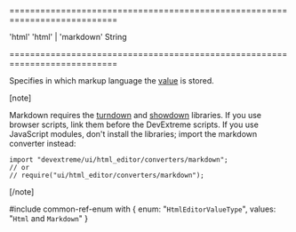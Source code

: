 ===========================================================================
<!--default-->'html'<!--/default-->
<!--acceptValues-->'html' | 'markdown'<!--/acceptValues-->
<!--type-->String<!--/type-->
===========================================================================

<!--shortDescription-->
Specifies in which markup language the [value](/Documentation/ApiReference/UI_Widgets/dxHtmlEditor/Configuration/#value) is stored. 
<!--/shortDescription-->

<!--fullDescription-->
[note]

Markdown requires the [turndown](https://www.npmjs.com/package/turndown) and [showdown](https://www.npmjs.com/package/showdown) libraries. If you use browser scripts, link them before the DevExtreme scripts. If you use JavaScript modules, don't install the libraries; import the markdown converter instead:

    import "devextreme/ui/html_editor/converters/markdown";
    // or
    // require("ui/html_editor/converters/markdown");

[/note]


#include common-ref-enum with {
    enum: "`HtmlEditorValueType`",
    values: "`Html` and `Markdown`"
}
<!--/fullDescription-->
